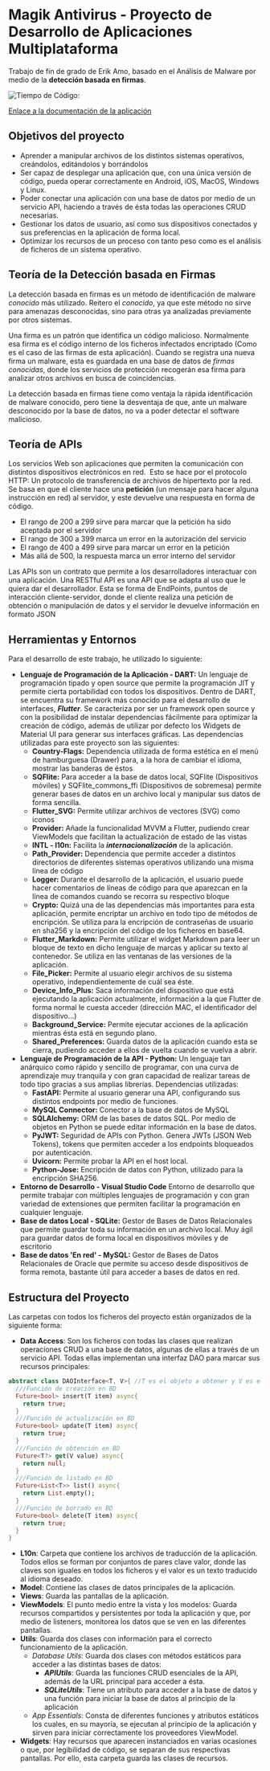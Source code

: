 # Magik Antivirus - Proyecto de Desarrollo de Aplicaciones Multiplataforma 
Trabajo de fin de grado de Erik Amo, basado en el Análisis de Malware por medio de la **detección basada en firmas**.

<img alt="Tiempo de Código:" src="https://img.shields.io/endpoint?url=https://wakapi.dev/api/compat/shields/v1/ByErikAT/interval:any/project:tfg_antivirus_erikat&label=Tiempo%20Utilizado&color=blue">

[Enlace a la documentación de la aplicación](https://erikat04.github.io/magik_antivirus_documentation/)

## Objetivos del proyecto
- Aprender a manipular archivos de los distintos sistemas operativos, creándolos, editándolos y borrándolos
- Ser capaz de desplegar una aplicación que, con una única versión de código, pueda operar correctamente en Android, iOS, MacOS, Windows y Linux.
- Poder conectar una aplicación con una base de datos por medio de un servicio API, haciendo a través de ésta todas las operaciones CRUD necesarias.
- Gestionar los datos de usuario, así como sus dispositivos conectados y sus preferencias en la aplicación de forma local.
- Optimizar los recursos de un proceso con tanto peso como es el análisis de ficheros de un sistema operativo.

## Teoría de la Detección basada en Firmas
La detección basada en firmas es un método de identificación de malware *conocido* más utilizado. Reitero el *conocido*, ya que este método no sirve para amenazas desconocidas, sino para otras ya analizadas previamente por otros sistemas.

Una firma es un patrón que identifica un código malicioso. Normalmente esa firma es el código interno de los ficheros infectados encriptado (Como es el caso de las firmas de esta aplicación). Cuando se registra una nueva firma un malware, esta es guardada en una base de datos de *firmas conocidas*, donde los servicios de protección recogerán esa firma para analizar otros archivos en busca de coincidencias.

La detección basada en firmas tiene como ventaja la rápida identificación de malware conocido, pero tiene la desventaja de que, ante un malware desconocido por la base de datos, no va a poder detectar el software malicioso.
## Teoría de APIs
Los servicios Web son aplicaciones que permiten la comunicación con distintos dispositivos electrónicos en red.  Esto se hace por el protocolo HTTP: Un protocolo de transferencia de archivos de hipertexto por la red. Se basa en que el cliente hace una **petición** (un mensaje para hacer alguna instrucción en red) al servidor, y este devuelve una respuesta en forma de código.
- El rango de 200 a 299 sirve para marcar que la petición ha sido aceptada por el servidor
- El rango de 300 a 399 marca un error en la autorización del servicio
- El rango de 400 a 499 sirve para marcar un error en la petición
- Más allá de 500, la respuesta marca un error interno del servidor

Las APIs son un contrato que permite a los desarrolladores interactuar con una aplicación. Una RESTful API es una API que se adapta al uso que le quiera dar el desarrollador. Esta se forma de EndPoints, puntos de interacción cliente-servidor, donde el cliente realiza una petición de obtención o manipulación de datos y el servidor le devuelve información en formato JSON
## Herramientas y Entornos
Para el desarrollo de este trabajo, he utilizado lo siguiente:
- **Lenguaje de Programación de la Aplicación - DART:** Un lenguaje de programación tipado y open source que permite la programación JIT y permite cierta portabilidad con todos los dispositivos.
  Dentro de DART, se encuentra su framework más conocido para el desarrollo de interfaces, ***Flutter***. Se caracteriza por ser un framework open source y con la posibilidad de instalar dependencias fácilmente para optimizar la creación de código, además de utilizar por defecto los Widgets de Material UI para generar sus interfaces gráficas.
  Las dependencias utilizadas para este proyecto son las siguientes:
	- **Country-Flags:** Dependencia utilizada de forma estética en el menú de hamburguesa (Drawer) para, a la hora de cambiar el idioma, mostrar las banderas de éstos
	- **SQFlite:** Para acceder a la base de datos local, SQFlite (Dispositivos móviles) y SQFlite_commons_ffi (Dispositivos de sobremesa) permite generar bases de datos en un archivo local y manipular sus datos de forma sencilla.
	- **Flutter_SVG:** Permite utilizar archivos de vectores (SVG) como iconos
	- **Provider:** Añade la funcionalidad MVVM a Flutter, pudiendo crear ViewModels que facilitan la actualización de estado de las vistas
	- **INTL - l10n:** Facilita la ***internacionalización*** de la aplicación.
	- **Path_Provider:** Dependencia que permite acceder a distintos directorios de diferentes sistemas operativos utilizando una misma línea de código
	- **Logger:** Durante el desarrollo de la aplicación, el usuario puede hacer comentarios de líneas de código para que aparezcan en la línea de comandos cuando se recorra su respectivo bloque 
	- **Crypto:** Quizá una de las dependencias más importantes para esta aplicación, permite encriptar un archivo en todo tipo de métodos de encripción. Se utiliza para la encripción de contraseñas de usuario en sha256 y la encripción del código de los ficheros en base64.
	- **Flutter_Markdown:** Permite utilizar el widget Markdown para leer un bloque de texto en dicho lenguaje de marcas y aplicar su texto al contenedor. Se utiliza en las ventanas de las versiones de la aplicación.
	- **File_Picker:** Permite al usuario elegir archivos de su sistema operativo, independientemente de cuál sea éste.
	- **Device_Info_Plus:** Saca información del dispositivo que está ejecutando la aplicación actualmente, información a la que Flutter de forma normal le cuesta acceder (dirección MAC, el identificador del dispositivo...)
	- **Background_Service:** Permite ejecutar acciones de la aplicación mientras ésta está en segundo plano.
	- **Shared_Preferences:** Guarda datos de la aplicación cuando esta se cierra, pudiendo acceder a ellos de vuelta cuando se vuelva a abrir. 
- **Lenguaje de Programación de la API - Python:** Un lenguaje tan anárquico como rápido y sencillo de programar, con una curva de aprendizaje muy tranquila y con gran capacidad de realizar tareas de todo tipo gracias a sus amplias librerías.
  Dependencias utilizadas:
	- **FastAPI:** Permite al usuario generar una API, configurando sus distintos endpoints por medio de funciones. 
	- **MySQL Connector:** Conector a la base de datos de MySQL
	- **SQLAlchemy:** ORM de las bases de datos SQL. Por medio de objetos en Python se puede editar información en la base de datos.
	- **PyJWT:** Seguridad de APIs con Python. Genera JWTs (JSON Web Tokens), tokens que permiten acceder a los endpoints bloqueados por autenticación.
	- **Uvicorn:** Permite probar la API en el host local.
	- **Python-Jose:** Encripción de datos con Python, utilizado para la encripción SHA256.
- **Entorno de Desarrollo - Visual Studio Code** Entorno de desarrollo que permite trabajar con múltiples lenguajes de programación y con gran variedad de extensiones que permiten facilitar la programación en cualquier lenguaje.
- **Base de datos Local - SQLite:** Gestor de Bases de Datos Relacionales que permite guardar toda su información en un archivo local. Muy ágil para guardar datos de forma local en dispositivos móviles y de escritorio
- **Base de datos 'En red' - MySQL:** Gestor de Bases de Datos Relacionales de Oracle que permite su acceso desde dispositivos de forma remota, bastante útil para acceder a bases de datos en red.

## Estructura del Proyecto
Las carpetas con todos los ficheros del proyecto están organizados de la siguiente forma:
- **Data Access**: Son los ficheros con todas las clases que realizan operaciones CRUD a una base de datos, algunas de ellas a través de un servicio API. Todas ellas implementan una interfaz DAO para marcar sus recursos principales:
```dart
abstract class DAOInterface<T, V>{ //T es el objeto a obtener y V es el tipo de su identificador en la base de datos
  ///Función de creación en BD
  Future<bool> insert(T item) async{
    return true;
  }
  ///Función de actualización en BD
  Future<bool> update(T item) async{
    return true;
  }
  ///Función de obtención en BD
  Future<T?> get(V value) async{
    return null;
  }
  ///Función de listado en BD
  Future<List<T>> list() async{
    return List.empty();
  }
  ///Función de borrado en BD
  Future<bool> delete(T item) async{
    return true;
  }
}
```
- **L10n**: Carpeta que contiene los archivos de traducción de la aplicación. Todos ellos se forman por conjuntos de pares clave valor, donde las claves son iguales en todos los ficheros y el valor es un texto traducido al idioma deseado.
- **Model**: Contiene las clases de datos principales de la aplicación.
- **Views**: Guarda las pantallas de la aplicación.
- **ViewModels**: El punto medio entre la vista y los modelos: Guarda recursos compartidos y persistentes por toda la aplicación y que, por medio de listeners, monitorea los datos que se ven en las diferentes pantallas.
- **Utils**: Guarda dos clases con información para el correcto funcionamiento de la aplicación.
  - *Database Utils*: Guarda dos clases con métodos estáticos para acceder a las distintas bases de datos: 
    - ***APIUtils***: Guarda las funciones CRUD esenciales de la API, además de la URL principal para acceder a ésta.
    - ***SQLiteUtils***: Tiene un atributo para acceder a la base de datos y una función para iniciar la base de datos al principio de la aplicación
  - *App Essentials*: Consta de diferentes funciones y atributos estáticos los cuales, en su mayoría, se ejecutan al principio de la aplicación y sirven para iniciar correctamente los proveedores ViewModel.
- **Widgets**: Hay recursos que aparecen instanciados en varias ocasiones o que, por legibilidad de código, se separan de sus respectivas pantallas. Por ello, esta carpeta guarda las clases de recursos.